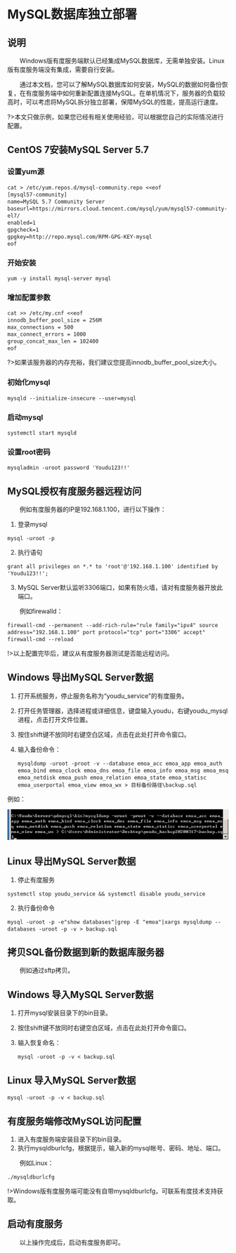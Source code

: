# MySQL数据库独立部署

## 说明

　　Windows版有度服务端默认已经集成MySQL数据库，无需单独安装。Linux版有度服务端没有集成，需要自行安装。

　　通过本文档，您可以了解MySQL数据库如何安装，MySQL的数据如何备份恢复，在有度服务端中如何重新配置连接MySQL。在单机情况下，服务器的负载较高时，可以考虑将MySQL拆分独立部署，保障MySQL的性能，提高运行速度。

?>本文只做示例，如果您已经有相关使用经验，可以根据您自己的实际情况进行配置。

## CentOS 7安装MySQL Server 5.7

### 设置yum源

```
cat > /etc/yum.repos.d/mysql-community.repo <<eof
[mysql57-community]
name=MySQL 5.7 Community Server
baseurl=https://mirrors.cloud.tencent.com/mysql/yum/mysql57-community-el7/
enabled=1
gpgcheck=1
gpgkey=http://repo.mysql.com/RPM-GPG-KEY-mysql
eof
```

### 开始安装

```
yum -y install mysql-server mysql
```

### 增加配置参数

```
cat >> /etc/my.cnf <<eof
innodb_buffer_pool_size = 256M
max_connections = 500
max_connect_errors = 1000
group_concat_max_len = 102400
eof
```

?>如果该服务器的内存充裕，我们建议您提高innodb_buffer_pool_size大小。

### 初始化mysql

```
mysqld --initialize-insecure --user=mysql
```

### 启动mysql

```
systemctl start mysqld
```

### 设置root密码

```
mysqladmin -uroot password 'Youdu123!!'
```

## MySQL授权有度服务器远程访问

　　例如有度服务器的IP是192.168.1.100，进行以下操作：

1. 登录mysql

```
mysql -uroot -p
```

2. 执行语句

```
grant all privileges on *.* to 'root'@'192.168.1.100' identified by 'Youdu123!!';
```

3. MySQL Server默认监听3306端口，如果有防火墙，请对有度服务器开放此端口。

　　例如firewalld：

```
firewall-cmd --permanent --add-rich-rule="rule family="ipv4" source address="192.168.1.100" port protocol="tcp" port="3306" accept"
firewall-cmd --reload
```

!>以上配置完毕后，建议从有度服务器测试是否能远程访问。

## Windows 导出MySQL Server数据

1. 打开系统服务，停止服务名称为“youdu_service”的有度服务。
2. 打开任务管理器，选择进程或详细信息，键盘输入youdu，右键youdu_mysql进程，点击打开文件位置。

2. 按住shift键不放同时右键空白区域，点击在此处打开命令窗口。

3. 输入备份命令：

   ```COMMAND
   mysqldump -uroot -proot -v --database emoa_acc emoa_app emoa_auth emoa_bind emoa_clock emoa_dns emoa_file emoa_info emoa_msg emoa_msq emoa_netdisk emoa_push emoa_relation emoa_state emoa_statisc emoa_userportal emoa_view emoa_wx > 目标备份路径\backup.sql
   ```

例如：

![image-20200317175424785](image-20200317175424785.png)

## Linux 导出MySQL Server数据

1. 停止有度服务

```shell
systemctl stop youdu_service && systemctl disable youdu_service
```

2. 执行备份命令

```shell
mysql -uroot -p -e"show databases"|grep -E "emoa"|xargs mysqldump --databases -uroot -p -v > backup.sql
```

## 拷贝SQL备份数据到新的数据库服务器

　　例如通过sftp拷贝。

## Windows 导入MySQL Server数据

1. 打开mysql安装目录下的bin目录。

2. 按住shift键不放同时右键空白区域，点击在此处打开命令窗口。

3. 输入恢复命名：

   ```
   mysql -uroot -p -v < backup.sql
   ```

## Linux 导入MySQL Server数据

```shell
mysql -uroot -p -v < backup.sql
```

## 有度服务端修改MySQL访问配置

1. 进入有度服务端安装目录下的bin目录。
2. 执行mysqldburlcfg，根据提示，输入新的mysql帐号、密码、地址、端口。

　　例如Linux：

```
./mysqldburlcfg
```

!>Windows版有度服务端可能没有自带mysqldburlcfg，可联系有度技术支持获取。

## 启动有度服务

　　以上操作完成后，启动有度服务即可。